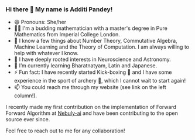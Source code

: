 ### Hi there 👋 My name is Additi Pandey!

<!--
**cyclotomicextension/cyclotomicextension** is a ✨ _special_ ✨ repository because its `README.md` (this file) appears on your GitHub profile.--> 

- 😄 Pronouns: She/her
- 👨‍💻 I'm a budding mathematician with a master's degree in Pure Mathematics from Imperial College London.
- 💬 I know a few things about Number Theory, Commutative Algebra, Machine Learning and the Theory of Computation. I am always willing to help with whatever I know. 
- 🧠 I have deeply rooted interests in Neuroscience and Astronomy.
- 🌱 I’m currently learning Bharatnatyam, Latin and Japanese. 
- ⚡ Fun fact: I have recently started Kick-boxing 🥊 and I have some experience in the sport of archery 🏹, which I cannot wait to start again!
- 📫 You could reach me through my website (see link on the left column!).

I recently made my first contribution on the implementation of Forward Forward Algorithm at <a href="https://github.com/nebuly-ai/nebullvm/graphs/contributors" target="_blank">Nebuly-ai</a> and have been contributing to the open source ever since. 

Feel free to reach out to me for any collaboration!
